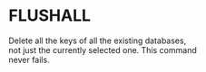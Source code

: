 # FLUSHALL

Delete all the keys of all the existing databases,  
not just the currently selected one. This command  
never fails.  
